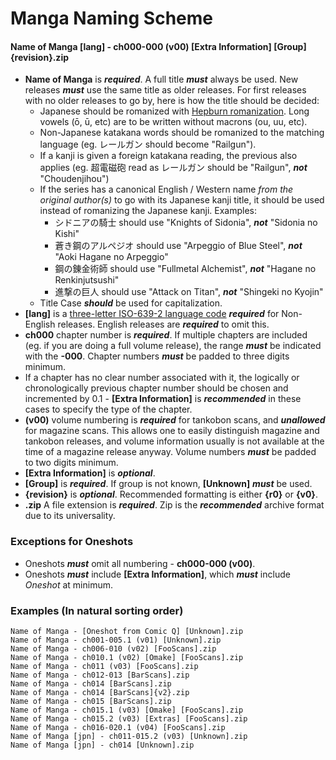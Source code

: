 # Manga Naming Scheme

#### **Name of Manga [lang] - ch000-000 (v00) [Extra Information] [Group]{revision}.zip**

- **Name of Manga** is ***required***. A full title ***must*** always be used. New releases ***must*** use the same title as older releases. For first releases with no older releases to go by, here is how the title should be decided:
  - Japanese should be romanized with [Hepburn romanization](http://en.wikipedia.org/wiki/Hepburn_romanization). Long vowels (ō, ū, etc) are to be written without macrons (ou, uu, etc).
  - Non-Japanese katakana words should be romanized to the matching language (eg. レールガン should become "Railgun").
  - If a kanji is given a foreign katakana reading, the previous also applies (eg. 超電磁砲 read as レールガン should be "Railgun", ***not*** "Choudenjihou")
  - If the series has a canonical English / Western name *from the original author(s)* to go with its Japanese kanji title, it should be used instead of romanizing the Japanese kanji. Examples:
      -  シドニアの騎士 should use "Knights of Sidonia", ***not*** "Sidonia no Kishi"
      - 蒼き鋼のアルペジオ should use "Arpeggio of Blue Steel", ***not*** "Aoki Hagane no Arpeggio"
      - 鋼の錬金術師 should use "Fullmetal Alchemist", ***not*** "Hagane no Renkinjutsushi"
      - 進撃の巨人 should use "Attack on Titan", ***not*** "Shingeki no Kyojin"
  - Title Case ***should*** be used for capitalization.
- **[lang]** is a [three-letter ISO-639-2 language code](http://en.wikipedia.org/wiki/List_of_ISO_639-1_codes) ***required*** for Non-English releases. English releases are ***required*** to omit this.
- **ch000** chapter number is ***required***. If multiple chapters are included (eg. if you are doing a full volume release), the range ***must*** be indicated with the **-000**. Chapter numbers ***must*** be padded to three digits minimum.
- If a chapter has no clear number associated with it, the logically or chronologically previous chapter number should be chosen and incremented by 0.1 - **[Extra Information]** is ***recommended*** in these cases to specify the type of the chapter.
- **(v00)** volume numbering is ***required*** for tankobon scans, and ***unallowed*** for magazine scans. This allows one to easily distinguish magazine and tankobon releases, and volume information usually is not available at the time of a magazine release anyway. Volume numbers ***must*** be padded to two digits minimum.
- **[Extra Information]** is ***optional***.
- **[Group]** is ***required***. If group is not known, **[Unknown]** ***must*** be used.
- **{revision}** is ***optional***. Recommended formatting is either **{r0}** or **{v0}**.
- **.zip** A file extension is ***required***. Zip is the ***recommended*** archive format due to its universality.

### Exceptions for Oneshots
- Oneshots ***must*** omit all numbering - **ch000-000 (v00)**.
- Oneshots ***must*** include **[Extra Information]**, which ***must*** include *Oneshot* at minimum.

### Examples (In natural sorting order)
```
Name of Manga - [Oneshot from Comic Q] [Unknown].zip
Name of Manga - ch001-005.1 (v01) [Unknown].zip
Name of Manga - ch006-010 (v02) [FooScans].zip
Name of Manga - ch010.1 (v02) [Omake] [FooScans].zip
Name of Manga - ch011 (v03) [FooScans].zip
Name of Manga - ch012-013 [BarScans].zip
Name of Manga - ch014 [BarScans].zip
Name of Manga - ch014 [BarScans]{v2}.zip
Name of Manga - ch015 [BarScans].zip
Name of Manga - ch015.1 (v03) [Omake] [FooScans].zip
Name of Manga - ch015.2 (v03) [Extras] [FooScans].zip
Name of Manga - ch016-020.1 (v04) [FooScans].zip
Name of Manga [jpn] - ch011-015.2 (v03) [Unknown].zip
Name of Manga [jpn] - ch014 [Unknown].zip
```